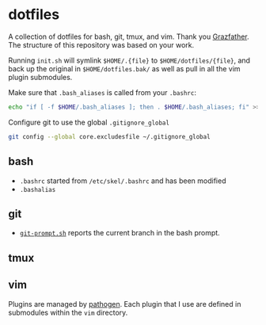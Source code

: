 dotfiles
========

A collection of dotfiles for bash, git, tmux, and vim.  Thank you
[Grazfather](https://github.com/Grazfather/dotfiles).  The structure of this
repository was based on your work.


Running `init.sh` will symlink `$HOME/.{file}` to `$HOME/dotfiles/{file}`, and
back up the original in `$HOME/dotfiles.bak/` as well as pull in all the vim
plugin submodules.

Make sure that `.bash_aliases` is called from your `.bashrc`:

```bash
echo "if [ -f $HOME/.bash_aliases ]; then . $HOME/.bash_aliases; fi" >> ~/.bashrc
```

Configure git to use the global `.gitignore_global`

```bash
git config --global core.excludesfile ~/.gitignore_global
```

## bash

* `.bashrc` started from `/etc/skel/.bashrc` and has been modified
* `.bashalias` 

## git

* [`git-prompt.sh`](https://github.com/git/git/blob/master/contrib/completion/git-prompt.sh)
  reports the current branch in the bash prompt.

## tmux

## vim 
Plugins are managed by [pathogen](https://github.com/tpope/vim-pathogen).  Each
plugin that I use are defined in submodules within the `vim` directory.

